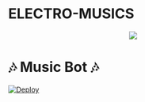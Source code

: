 # ELECTRO-MUSICS


<p  align="center">
  <img src="https://telegra.ph/file/ce4f896e7997ccaa7646f.jpg">
</p>


<h1 align="centre">🎶 Music Bot 🎶</h1>

[![Deploy](https://www.herokucdn.com/deploy/button.svg)](https://heroku.com/deploy?template=https://github.com/darkophacker0987/ELECTRO-MUSICS)
